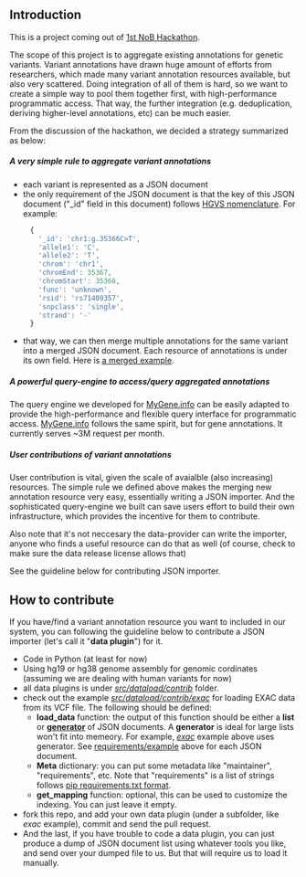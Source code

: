 Introduction 
-------------

This is a project coming out of [1st NoB Hackathon](https://github.com/Network-of-BioThings/nob-hq/wiki/1st-Network-of-BioThings-Hackathon).

The scope of this project is to aggregate existing annotations for genetic variants. Variant annotations have drawn huge amount of efforts from researchers, which made many variant annotation resources available, but also very scattered. Doing integration of all of them is hard, so we want to create a simple way to pool them together first, with high-performance programmatic access. That way, the further integration (e.g. deduplication, deriving higher-level annotations, etc) can be much easier.

From the discussion of the hackathon, we decided a strategy summarized as below:

##### A very simple rule to aggregate variant annotations
  * each variant is represented as a JSON document
  * the only requirement of the JSON document is that the key of this JSON document ("_id" field in this document) follows [HGVS nomenclature](http://www.hgvs.org/mutnomen/recs-DNA.html). For example:

   ```javascript
        {
          '_id': 'chr1:g.35366C>T',
          'allele1': 'C',
          'allele2': 'T',
          'chrom': 'chr1',
          'chromEnd': 35367,
          'chromStart': 35366,
          'func': 'unknown',
          'rsid': 'rs71409357',
          'snpclass': 'single',
          'strand': '-'
        }
  ```
  * that way, we can then merge multiple annotations for the same variant into a merged JSON document. Each resource of annotations is under its own field. Here is [a merged example](https://gist.github.com/newgene/9251a2036918caea694c).
  
  
##### A powerful query-engine to access/query aggregated annotations

  The query engine we developed for [MyGene.info](http://mygene.info) can be easily adapted to provide the high-performance and flexible query interface for programmatic access. [MyGene.info](http://mygene.info) follows the same spirit, but for gene annotations. It currently serves ~3M request per month.
  
##### User contributions of variant annotations

  User contribution is vital, given the scale of avaialble (also increasing) resources. The simple rule we defined above makes the merging new annotation resource very easy, essentially writing a JSON importer. And the sophisticated query-engine we built can save users effort to build their own infrastructure, which provides the incentive for them to contribute.
  
  Also note that it's not neccesary the data-provider can write the importer, anyone who finds a useful resource can do that as well (of course, check to make sure the data release license allows that)

  See the guideline below for contributing JSON importer.
  
How to contribute
------------------

If you have/find a variant annotation resource you want to included in our system, you can following the guideline below to contribute a JSON importer (let's call it "**data plugin**") for it.

* Code in Python (at least for now)
* Using hg19 or hg38 genome assembly for genomic cordinates (assuming we are dealing with human variants for now)
* all data plugins is under *[src/dataload/contrib](https://github.com/SuLab/myvariant.info/tree/master/src/dataload/contrib)* folder.
* check out the example *[src/dataload/contrib/exac](https://github.com/SuLab/myvariant.info/tree/master/src/dataload/contrib/exac)* for loading EXAC data from its VCF file. The following should be defined:
  * **load_data** function: the output of this function should be either a **list** or **[generator](https://wiki.python.org/moin/Generators)** of JSON documents. A **generator** is ideal for large lists won't fit into memeory. For example, [*exac*](https://github.com/SuLab/myvariant.info/tree/master/src/dataload/contrib/exac) example above uses generator. See [requirements/example](#a-very-simple-rule-to-aggregate-variant-annotations) above for each JSON document.
  * **Meta** dictionary: you can put some metadata like "maintainer", "requirements", etc. Note that "requirements" is a list of strings follows [pip requirements.txt format](https://pip.pypa.io/en/stable/user_guide/#requirements-files).
  * **get_mapping** function: optional, this can be used to customize the indexing. You can just leave it empty.
* fork this repo, and add your own data plugin (under a subfolder, like *exac* example), commit and send the pull request.
* And the last, if you have trouble to code a data plugin, you can just produce a dump of JSON document list using whatever tools you like, and send over your dumped file to us. But that will require us to load it manually.

